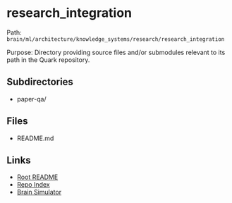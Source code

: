 # research_integration

Path: `brain/ml/architecture/knowledge_systems/research/research_integration`

Purpose: Directory providing source files and/or submodules relevant to its path in the Quark repository.

## Subdirectories
- paper-qa/

## Files
- README.md

## Links
- [Root README](../../../../../README.md)
- [Repo Index](../../../../../repo_index.json)
- [Brain Simulator](../../../../../brain/architecture/brain_simulator.py)

